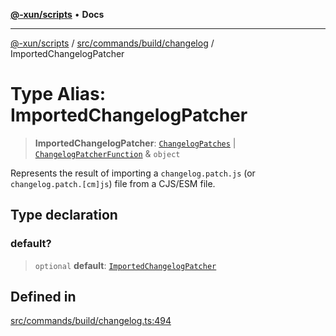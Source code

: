 [**@-xun/scripts**](../../../../../README.md) • **Docs**

***

[@-xun/scripts](../../../../../README.md) / [src/commands/build/changelog](../README.md) / ImportedChangelogPatcher

# Type Alias: ImportedChangelogPatcher

> **ImportedChangelogPatcher**: [`ChangelogPatches`](ChangelogPatches.md) \| [`ChangelogPatcherFunction`](ChangelogPatcherFunction.md) & `object`

Represents the result of importing a `changelog.patch.js` (or
`changelog.patch.[cm]js`) file from a CJS/ESM file.

## Type declaration

### default?

> `optional` **default**: [`ImportedChangelogPatcher`](ImportedChangelogPatcher.md)

## Defined in

[src/commands/build/changelog.ts:494](https://github.com/Xunnamius/xscripts/blob/ce701f3d57da9f82ee0036320bc62d5c51233011/src/commands/build/changelog.ts#L494)
